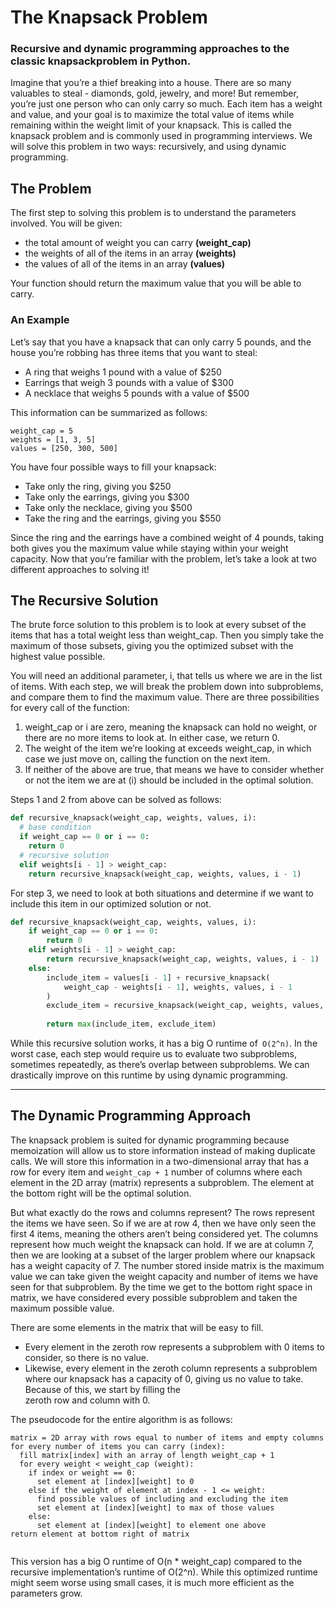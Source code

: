 # The Knapsack Problem

### Recursive and dynamic programming approaches to the classic knapsackproblem in Python.

 Imagine that you’re a thief breaking into a house. There are so many 
  valuables to steal - diamonds, gold, jewelry, and more! But remember, 
  you’re just one person who can only carry so much. Each item has a 
  weight and value, and your goal is to maximize the total value of items 
  while remaining within the weight limit of your knapsack. This is called 
  the knapsack problem and is commonly used in programming interviews. We 
  will solve this problem in two ways: recursively, and using dynamic 
  programming.

## The Problem
The first step to solving this problem is to understand the parameters involved. You will be given:

- the total amount of weight you can carry **(weight_cap)**
- the weights of all of the items in an array **(weights)**
- the values of all of the items in an array **(values)**
 
Your function should return the maximum value that you will be able to carry.

### An Example
Let’s say that you have a knapsack that can only carry 5 pounds, and the house you’re robbing has three items that you want to steal:

- A ring that weighs 1 pound with a value of $250
- Earrings that weigh 3 pounds with a value of $300
- A necklace that weighs 5 pounds with a value of $500
 
This information can be summarized as follows:
```text
weight_cap = 5 
weights = [1, 3, 5]
values = [250, 300, 500]
```

You have four possible ways to fill your knapsack:

- Take only the ring, giving you $250
- Take only the earrings, giving you $300
- Take only the necklace, giving you $500
- Take the ring and the earrings, giving you $550
 
Since the ring and the earrings have a combined weight of 4 pounds, 
 taking both gives you the maximum value while staying within your weight 
 capacity. Now that you’re familiar with the problem, let’s take a look at 
two different approaches to solving it!

## The Recursive Solution
 The brute force solution to this problem is to look at every subset of 
  the items that has a total weight less than weight_cap. Then you simply 
  take the maximum of those subsets, giving you the optimized subset with 
 the highest value possible.

 You will need an additional parameter, i, that tells us where we are in 
  the list of items. With each step, we will break the problem down into 
  subproblems, and compare them to find the maximum value. There are three 
 possibilities for every call of the function:

1. weight_cap or i are zero, meaning the knapsack can hold no weight, or  
there are no more items to look at. In either case, we return 0.
2. The weight of the item we’re looking at exceeds weight_cap, in which case 
we just move on, calling the function on the next item.
3. If neither of the above are true, that means we have to consider whether 
or not the item we are at (i) should be included in the optimal solution.

Steps 1 and 2 from above can be solved as follows:

```python
def recursive_knapsack(weight_cap, weights, values, i):
  # base condition
  if weight_cap == 0 or i == 0:
    return 0
  # recursive solution
  elif weights[i - 1] > weight_cap:
    return recursive_knapsack(weight_cap, weights, values, i - 1)
```

 For step 3, we need to look at both situations and determine if we want 
 to include this item in our optimized solution or not.
 
```python
def recursive_knapsack(weight_cap, weights, values, i):
    if weight_cap == 0 or i == 0:
        return 0
    elif weights[i - 1] > weight_cap:
        return recursive_knapsack(weight_cap, weights, values, i - 1)
    else:
        include_item = values[i - 1] + recursive_knapsack(
            weight_cap - weights[i - 1], weights, values, i - 1
        )
        exclude_item = recursive_knapsack(weight_cap, weights, values, i - 1)
        
        return max(include_item, exclude_item)
```

 While this recursive solution works, it has a big O runtime of` O(2^n)`. In 
  the worst case, each step would require us to evaluate two subproblems, 
  sometimes repeatedly, as there’s overlap between subproblems. We can 
  drastically improve on this runtime by using dynamic programming.
 
---

## The Dynamic Programming Approach

 The knapsack problem is suited for dynamic programming because 
  memoization will allow us to store information instead of making 
  duplicate calls. We will store this information in a two-dimensional 
  array that has a row for every item and `weight_cap + 1` number of columns 
  where each element in the 2D array (matrix) represents a subproblem. The 
 element at the bottom right will be the optimal solution.

 But what exactly do the rows and columns represent? The rows represent 
  the items we have seen. So if we are at row 4, then we have only seen 
  the first 4 items, meaning the others aren’t being considered yet. The 
  columns represent how much weight the knapsack can hold. If we are at 
  column 7, then we are looking at a subset of the larger problem where 
  our knapsack has a weight capacity of 7. The number stored inside matrix 
  is the maximum value we can take given the weight capacity and number of 
  items we have seen for that subproblem. By the time we get to the bottom 
  right space in matrix, we have considered every possible subproblem and 
 taken the maximum possible value.

 There are some elements in the matrix that will be easy to fill. 
 - Every element in the zeroth row represents a subproblem with 0 items to 
  consider, so there is no value. 
 - Likewise, every element in the zeroth 
  column represents a subproblem where our knapsack has a capacity of 0, 
  giving us no value to take. Because of this, we start by filling the  
zeroth row and column with 0.

The pseudocode for the entire algorithm is as follows:

```text
matrix = 2D array with rows equal to number of items and empty columns
for every number of items you can carry (index):
  fill matrix[index] with an array of length weight_cap + 1
  for every weight < weight_cap (weight):
    if index or weight == 0:
      set element at [index][weight] to 0  
    else if the weight of element at index - 1 <= weight:
      find possible values of including and excluding the item
      set element at [index][weight] to max of those values
    else:
      set element at [index][weight] to element one above
return element at bottom right of matrix
```

```python

```

This version has a big O runtime of O(n * weight_cap) compared to the recursive implementation’s runtime of O(2^n). While this optimized runtime might seem worse using small cases, it is much more efficient as the parameters grow.